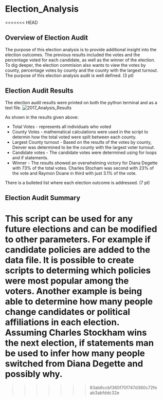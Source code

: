 # Election_Analysis
<<<<<<< HEAD

## Overview of Election Audit
The purpose of this election analysis is to provide additional insight into the election outcomes. The previous results included the votes and the percentage voted for each candidate, as well as the winner of the election. To dig deeper, the election commision also wants to view the votes by county, percentage votes by county and the county with the largest turnout.
The purpose of this election analysis audit is well defined. (3 pt)

## Election Audit Results
The election audit results were printed on both the python terminal and as a text file.
![2017_Analysis_Results](Resources/2017_Analysis_Results.png)

As shown in the results given above:
* Total Votes - represents all individuals who voted
* County Votes - mathematical calculations were used in the script to determin how the total voted were spilt between each county.
* Largest County turnout - Based on the results of the votes by county, Denver was determined to be the county with the largest voter turnout.
* Candidate votes - The candidate votes were determined using for loops and if statements. 
* Winner - The results showed an overwhelming victory for Diana Degette with 73% of the total votes. Charles Stocham was second with 23% of the vote and Raymon Doane in third with just 3.1% of the vote.

There is a bulleted list where each election outcome is addressed. (7 pt)

## Election Audit Summary
This script can be used for any future elections and can be modified to other parameters. For example if candidate policies are added to the data file. It is possible to create scripts to determing which policies were most popular among the voters. Another example is being able to determine how many people change candidates or political affiliations in each election. Assuming Charles Stockham wins the next election, if statements man be used to infer how many people switched from Diana Degette and possibly why.
=======
>>>>>>> 83ab6ccbf360f70f747d360c72feab3abfddc32e
